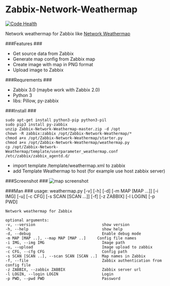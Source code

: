 # Zabbix-Network-Weathermap
[![Code Health](https://landscape.io/github/Prototype-X/Zabbix-Network-Weathermap/master/landscape.svg?style=flat)](https://landscape.io/github/Prototype-X/Zabbix-Network-Weathermap/master)

Network weathermap for Zabbix like [Network Weathermap](http://network-weathermap.com)

###Features ###
* Get source data from Zabbix
* Generate map config from Zabbix map
* Create image with map in PNG format
* Upload image to Zabbix

###Requrements ###
* Zabbix 3.0 (maybe work with Zabbix 2.0)
* Python 3
* libs: Pillow, py-zabbix

###Install ###

    sudo apt-get install python3-pip python3-pil
    sudo pip3 install py-zabbix
    unzip Zabbix-Network-Weathermap-master.zip -d /opt
    chown -R zabbix:zabbix /opt/Zabbix-Network-Weathermap/*
    chmod a+x /opt/Zabbix-Network-Weathermap/starter.py
    chmod a+x /opt/Zabbix-Network-Weathermap/weathermap.py
    cp /opt/Zabbix-Network-Weathermap/template/userparameter_weathermap.conf /etc/zabbix/zabbix_agentd.d/

* import template /template/weathermap.xml to zabbix
* add Template Weathermap to host (for example use host zabbix server)

###Screenshot ###
![map screenshot](https://cloud.githubusercontent.com/assets/12714643/14538840/63cf2870-0286-11e6-98f2-d67f548a0d54.png)

###Man ###
    usage: weathermap.py [-v] [-h] [-d] [-m MAP [MAP ...]] [-i IMG] [-u] [-c CFG] [-s SCAN [SCAN ...]] [-f]
                         [-z ZABBIX] [-l LOGIN] [-p PWD]

    Network weathermap for Zabbix

    optional arguments:
    -v, --version                             show version
    -h, --help                                show help
    -d, --debug                               Enable debug mode
    -m MAP [MAP ..], --map MAP [MAP ..]     Config file names
    -i IMG, --img IMG                         Image path
    -u, --upload                              Image upload to zabbix
    -c CFG, --cfg CFG                         Config path
    -s SCAN [SCAN ..], --scan SCAN [SCAN ..]  Map names in Zabbix
    -f, --file                                Zabbix authentication from config file
    -z ZABBIX, --zabbix ZABBIX                Zabbix server url
    -l LOGIN, --login LOGIN                   Login
    -p PWD, --pwd PWD                         Password
